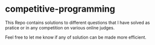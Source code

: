 competitive-programming
=======================

This Repo contains solutions to different questions that I have solved as pratice or in any competition on various online judges.

Feel free to let me know if any of solution can be made more efficient.
